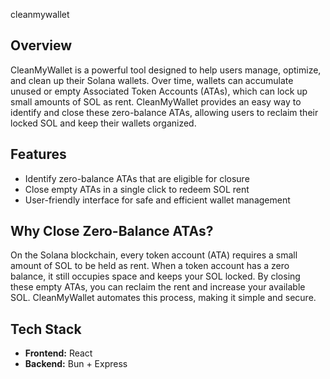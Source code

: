 cleanmywallet

## Overview

CleanMyWallet is a powerful tool designed to help users manage, optimize, and clean up their Solana wallets. Over time, wallets can accumulate unused or empty Associated Token Accounts (ATAs), which can lock up small amounts of SOL as rent. CleanMyWallet provides an easy way to identify and close these zero-balance ATAs, allowing users to reclaim their locked SOL and keep their wallets organized.

## Features

- Identify zero-balance ATAs that are eligible for closure
- Close empty ATAs in a single click to redeem SOL rent
- User-friendly interface for safe and efficient wallet management

## Why Close Zero-Balance ATAs?

On the Solana blockchain, every token account (ATA) requires a small amount of SOL to be held as rent. When a token account has a zero balance, it still occupies space and keeps your SOL locked. By closing these empty ATAs, you can reclaim the rent and increase your available SOL. CleanMyWallet automates this process, making it simple and secure.

## Tech Stack

- **Frontend:** React
- **Backend:** Bun + Express


